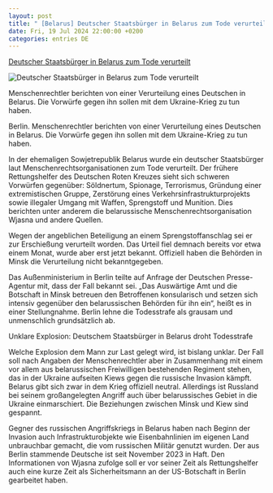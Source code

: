 ```yaml
---
layout: post
title: " [Belarus] Deutscher Staatsbürger in Belarus zum Tode verurteilt"
date: Fri, 19 Jul 2024 22:00:00 +0200
categories: entries DE
---
```

[Deutscher Staatsbürger in Belarus zum Tode verurteilt](https://www.morgenpost.de/panorama/article406838826/deutscher-staatsbuerger-in-belarus-zum-tode-verurteilt.html)

![Deutscher Staatsbürger in Belarus zum Tode verurteilt](https://img.sparknews.funkemedien.de/406838848/406838848_1721414004_v16_9_1600.jpeg)

Menschenrechtler berichten von einer Verurteilung eines Deutschen in Belarus. Die Vorwürfe gegen ihn sollen mit dem Ukraine-Krieg zu tun haben.

Berlin. Menschenrechtler berichten von einer Verurteilung eines Deutschen in Belarus. Die Vorwürfe gegen ihn sollen mit dem Ukraine-Krieg zu tun haben.

In der ehemaligen Sowjetrepublik Belarus wurde ein deutscher Staatsbürger laut Menschenrechtsorganisationen zum Tode verurteilt. Der frühere Rettungshelfer des Deutschen Roten Kreuzes sieht sich schweren Vorwürfen gegenüber: Söldnertum, Spionage, Terrorismus, Gründung einer extremistischen Gruppe, Zerstörung eines Verkehrsinfrastrukturprojekts sowie illegaler Umgang mit Waffen, Sprengstoff und Munition. Dies berichten unter anderem die belarussische Menschenrechtsorganisation Wjasna und andere Quellen.

Wegen der angeblichen Beteiligung an einem Sprengstoffanschlag sei er zur Erschießung verurteilt worden. Das Urteil fiel demnach bereits vor etwa einem Monat, wurde aber erst jetzt bekannt. Offiziell haben die Behörden in Minsk die Verurteilung nicht bekanntgegeben.

Das Außenministerium in Berlin teilte auf Anfrage der Deutschen Presse-Agentur mit, dass der Fall bekannt sei. „Das Auswärtige Amt und die Botschaft in Minsk betreuen den Betroffenen konsularisch und setzen sich intensiv gegenüber den belarussischen Behörden für ihn ein“, heißt es in einer Stellungnahme. Berlin lehne die Todesstrafe als grausam und unmenschlich grundsätzlich ab.

Unklare Explosion: Deutschem Staatsbürger in Belarus droht Todesstrafe

Welche Explosion dem Mann zur Last gelegt wird, ist bislang unklar. Der Fall soll nach Angaben der Menschenrechtler aber in Zusammenhang mit einem vor allem aus belarussischen Freiwilligen bestehenden Regiment stehen, das in der Ukraine aufseiten Kiews gegen die russische Invasion kämpft. Belarus gibt sich zwar in dem Krieg offiziell neutral. Allerdings ist Russland bei seinem großangelegten Angriff auch über belarussisches Gebiet in die Ukraine einmarschiert. Die Beziehungen zwischen Minsk und Kiew sind gespannt.

Gegner des russischen Angriffskriegs in Belarus haben nach Beginn der Invasion auch Infrastrukturobjekte wie Eisenbahnlinien im eigenen Land unbrauchbar gemacht, die vom russischen Militär genutzt wurden. Der aus Berlin stammende Deutsche ist seit November 2023 in Haft. Den Informationen von Wjasna zufolge soll er vor seiner Zeit als Rettungshelfer auch eine kurze Zeit als Sicherheitsmann an der US-Botschaft in Berlin gearbeitet haben.

